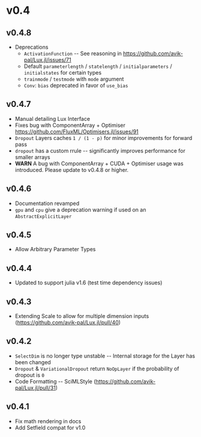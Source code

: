 # v0.4

## v0.4.8

  - Deprecations
    - `ActivationFunction` -- See reasoning in https://github.com/avik-pal/Lux.jl/issues/71
    - Default `parameterlength` / `statelength` / `initialparameters` / `initialstates` for
      certain types
    - `trainmode` / `testmode` with `mode` argument
    - `Conv`: `bias` deprecated in favor of `use_bias`

## v0.4.7

  - Manual detailing Lux Interface
  - Fixes bug with ComponentArray + Optimiser
    https://github.com/FluxML/Optimisers.jl/issues/91
  - `Dropout` Layers caches `1 / (1 - p)` for minor improvements for forward pass
  - `dropout` has a custom rrule -- significantly improves performance for smaller arrays
  - **WARN** A bug with ComponentArray + CUDA + Optimiser usage was introduced. Please
    update to v0.4.8 or higher.

## v0.4.6

  - Documentation revamped
  - `gpu` and `cpu` give a deprecation warning if used on an `AbstractExplicitLayer`

## v0.4.5

  - Allow Arbitrary Parameter Types

## v0.4.4

  - Updated to support julia v1.6 (test time dependency issues)

## v0.4.3

  - Extending Scale to allow for multiple dimension inputs (https://github.com/avik-pal/Lux.jl/pull/40)

## v0.4.2

  - `SelectDim` is no longer type unstable -- Internal storage for the Layer has been changed
  - `Dropout` & `VariationalDropout` return `NoOpLayer` if the probability of dropout is `0`
  - Code Formatting -- SciMLStyle (https://github.com/avik-pal/Lux.jl/pull/31)

## v0.4.1

  - Fix math rendering in docs
  - Add Setfield compat for v1.0
